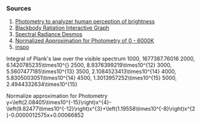 ### Sources
1. [Photometry to analyzer human perception of brightness](https://www.stonybrook.edu/laser/_carolyn/report/index.html)
2. [Blackbody Ratiation Interactive Graph](https://space-charts.vercel.app/?temp=3130)
3. [Spectral Radiance Desmos](https://www.desmos.com/calculator/xhyts4ee35)
4. [Normalized Approximation for Photometry of 0 - 6000K](https://www.desmos.com/calculator/gq4j2wtnev)
4. [inspo](https://www.youtube.com/@TechnologyConnections)



Integral of Plank's law over the visible spectrum
1000, 1677387.76016
2000, 6.1420785235\times10^{}
2500, 8.9376399219\times10^{12}
3000, 5.5607477185\times10^{13}
3500, 2.1084523413\times10^{14}
4000, 5.8305003051\times10^{14}
4500, 1.3013957252\times10^{15}
5000, 2.4944332634\times10^{15}

Normalize approximation for Photometry
y=\left(2.08405\times10^{-15}\right)x^{4}-\left(9.82477\times10^{-12}\right)x^{3}+\left(1.19558\times10^{-8}\right)x^{2}-0.0000012575x+0.00066852
